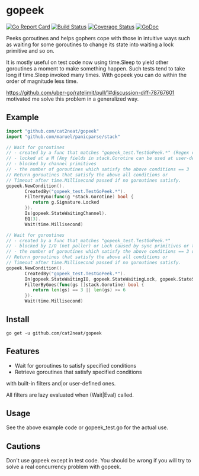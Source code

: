 gopeek
======

[![Go Report Card](https://goreportcard.com/badge/cat2neat/gopeek)](https://goreportcard.com/report/cat2neat/gopeek) [![Build Status](https://travis-ci.org/cat2neat/gopeek.svg?branch=master)](https://travis-ci.org/cat2neat/gopeek) [![Coverage Status](https://coveralls.io/repos/github/cat2neat/gopeek/badge.svg?branch=master)](https://coveralls.io/github/cat2neat/gopeek?branch=master) [![GoDoc](https://img.shields.io/badge/godoc-reference-blue.svg)](https://godoc.org/github.com/cat2neat/gopeek)

Peeks goroutines and helps gophers cope with those in intuitive ways
such as waiting for some goroutines
to change its state into waiting a lock primitive and so on.

It is mostly useful on test code now using time.Sleep to yield
other goroutines a moment to make something happen.
Such tests tend to take long if time.Sleep invoked many times.
With gopeek you can do within the order of magnitude less time.

https://github.com/uber-go/ratelimit/pull/1#discussion-diff-78767601
motivated me solve this problem in a generalized way.

Example
-------

```go
import "github.com/cat2neat/gopeek"
import "github.com/maruel/panicparse/stack"

// Wait for goroutines
// - created by a func that matches "gopeek_test.TestGoPeek.*" (Regex can be used)
// - locked at a M (Any fields in stack.Gorotine can be used at user-defined)
// - blocked by channel primitives
// - the number of goroutines which satisfy the above conditions == 3
// Return goroutines that satisfy the above all conditions or
// Timeout after time.Millisecond passed if no goroutines satisfy.
gopeek.NewCondition().
       CreatedBy("gopeek_test.TestGoPeek.*").
       FilterByGo(func(g *stack.Gorotine) bool {
          return g.Signature.Locked
       }).
       Is(gopeek.StateWaitingChannel).
       EQ(3).
       Wait(time.Millisecond)

// Wait for goroutines
// - created by a func that matches "gopeek_test.TestGoPeek.*"
// - blocked by I/O (net poller) or Lock caused by sync primitives or time.Sleep
// - the number of goroutines which satisfy the above conditions == 3 or >= 6
// Return goroutines that satisfy the above all conditions or
// Timeout after time.Millisecond passed if no goroutines satisfy.
gopeek.NewCondition().
       CreatedBy("gopeek_test.TestGoPeek.*").
       In(gopeek.StateWaitingIO, gopeek.StateWaitingLock, gopeek.StateSleeping).
       FilterByGoes(func(gs []stack.Gorotine) bool {
          return len(gs) == 3 || len(gs) >= 6
       }).
       Wait(time.Millisecond)
```

Install
-------

```shell
go get -u github.com/cat2neat/gopeek
```

Features
--------
- Wait for goroutines to satisfy specified conditions
- Retrieve goroutines that satisfy specified conditions

with built-in filters and|or user-defined ones.

All filters are lazy evaluated when (Wait|Eval) called.

Usage
-----
See the above example code or gopeek_test.go for the actual use.

Cautions
--------
Don't use gopeek except in test code.
You should be wrong if you will try to solve a real concurrency problem with gopeek.
